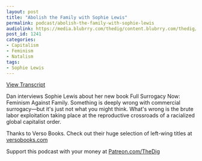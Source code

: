 ```yaml
---
layout: post
title: "Abolish the Family with Sophie Lewis"
permalink: podcast/abolish-the-family-with-sophie-lewis
audiolink: https://media.blubrry.com/thedig/content.blubrry.com/thedig/The_Dig-EP_209-Lewis.mp3
post_id: 1241
categories: 
- Capitalism
- Feminism
- Natalism
tags: 
- Sophie Lewis
---
```


[View Transcript](https://www.thedigradio.com/transcripts/transcript-abolish-the-family-with-sophie-lewis/)

Dan interviews Sophie Lewis about her new book 
Full Surrogacy Now: Feminism Against Family. Something is deeply wrong with commercial surrogacy—but it's just not what you might think. What's wrong is the brute labor exploitation taking place at the reproductive crossroads of a racialized global capitalist order.

Thanks to Verso Books. Check out their huge selection of left-wing titles at 
[versobooks.com](https://versobooks.com)

Support this podcast with your money at 
[Patreon.com/TheDig](https://Patreon.com/TheDig)